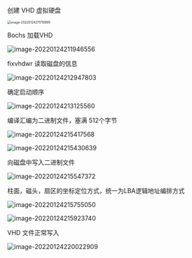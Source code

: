 



创建 VHD 虚拟硬盘

<img src="G:\Downloads\Pic\image-20220124211710695.png" alt="image-20220124211710695" style="zoom:50%;" />

Bochs 加载VHD

![image-20220124211946556](G:\Downloads\Pic\image-20220124211946556.png)

fixvhdwr 读取磁盘的信息

![image-20220124212947803](G:\Downloads\Pic\image-20220124212947803.png)

确定启动顺序

![image-20220124213125560](G:\Downloads\Pic\image-20220124213125560.png)



编译汇编为二进制文件，塞满 512个字节

![image-20220124215417568](G:\Downloads\Pic\image-20220124215417568.png)

![image-20220124215430639](G:\Downloads\Pic\image-20220124215430639.png)

向磁盘中写入二进制文件

![image-20220124215547372](G:\Downloads\Pic\image-20220124215547372.png) 



柱面，磁头，扇区的坐标定位方式，统一为LBA逻辑地址编排方式



![image-20220124215755050](G:\Downloads\Pic\image-20220124215755050.png)

![image-20220124215923740](G:\Downloads\Pic\image-20220124215923740.png)

VHD 文件正常写入

![image-20220124220022909](G:\Downloads\Pic\image-20220124220022909.png)





